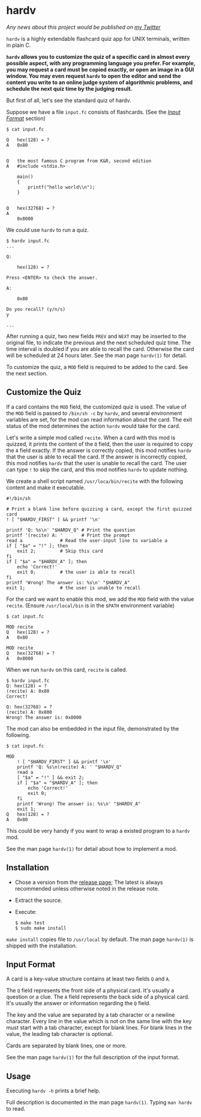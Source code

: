 hardv
=====

*Any news about this project would be published on
[my Twitter](https://twitter.com/dyx1970)*

`hardv` is a highly extendable flashcard quiz app for UNIX terminals,
written in plain C.

**`hardv` allows you to customize the quiz of a specific card
in almost every possible aspect,
with any programming language you prefer.
For example,
you may request a card must be copied exactly,
or open an image in a GUI window.
You may even request `hardv` to open the editor and send the content you
write to an online judge system of algorithmic problems,
and schedule the next quiz time by the judging result.**

But first of all, let's see the standard quiz of hardv.

Suppose we have a file `input.fc` consists of flashcards.
(See the [*Input Format*](#input-format) section)

	$ cat input.fc

	Q	hex(128) = ?
	A	0x80


	Q	the most famous C program from K&R, second edition
	A	#include <stdio.h>
		
		main()
		{
			printf("hello world\\n");
		}


	Q	hex(32768) = ?
	A
		0x8000

We could use `hardv` to run a quiz.
	
	$ hardv input.fc
	...

	Q:

		hex(128) = ?

	Press <ENTER> to check the answer.

	A:

		0x80

	Do you recall? (y/n/s)
	y

	...

After running a quiz,
two new fields `PREV` and `NEXT` may be inserted to the original file,
to indicate the previous and the next scheduled quiz time.
The time interval is doubled if you are able to recall the card.
Otherwise the card will be scheduled at 24 hours later.
See the man page `hardv(1)` for detail.

To customize the quiz,
a `MOD` field is required to be added to the card.
See the next section.

Customize the Quiz
------------------

If a card contains the `MOD` field,
the customized quiz is used.
The value of the `MOD` field is passed to `/bin/sh -c` by `hardv`,
and several environment variables are set,
for the mod can read information about the card.
The exit status of the mod determines the action `hardv` would take
for the card.

Let's write a simple mod called `recite`.
When a card with this mod is quizzed,
it prints the content of the `Q` field,
then the user is required to copy the `A` field exactly.
If the answer is correctly copied,
this mod notifies `hardv` that the user is able to recall the card.
If the answer is incorrectly copied,
this mod notifies `hardv` that the user is unable to recall the card.
The user can type `!` to skip the card,
and this mod notifies `hardv` to update nothing.

We create a shell script named `/usr/loca/bin/recite`
with the following content and make it executable.

~~~shell
#!/bin/sh

# Print a blank line before quizzing a card, except the first quizzed card
! [ "$HARDV_FIRST" ] && printf '\n'

printf 'Q: %s\n' "$HARDV_Q"	# Print the question
printf '(recite) A: '		# Print the prompt
read a				# Read the user-input line to variable a
if [ "$a" = "!" ]; then
	exit 2;			# Skip this card
fi
if [ "$a" = "$HARDV_A" ]; then
	echo 'Correct!'
	exit 0;			# the user is able to recall
fi
printf 'Wrong! The answer is: %s\n' "$HARDV_A"
exit 1;				# the user is unable to recall
~~~

For the card we want to enable this mod,
we add the `MOD` field with the value `recite`.
(Ensure `/usr/local/bin` is in the `$PATH` environment variable)

	$ cat input.fc

	MOD	recite
	Q	hex(128) = ?
	A	0x80

	MOD	recite
	Q	hex(32768) = ?
	A	0x8000

When we run `hardv` on this card, `recite` is called.

	$ hardv input.fc
	Q: hex(128) = ?
	(recite) A: 0x80
	Correct!

	Q: hex(32768) = ?
	(recite) A: 0x800
	Wrong! The answer is: 0x8000

The mod can also be embedded in the input file,
demonstrated by the following.

	$ cat input.fc

	MOD
		! [ "$HARDV_FIRST" ] && printf '\n'
		printf 'Q: %s\n(recite) A: ' "$HARDV_Q"
		read a
		[ "$a" = "!" ] && exit 2;
		if [ "$a" = "$HARDV_A" ]; then
			echo 'Correct!'
			exit 0;
		fi
		printf 'Wrong! The answer is: %s\n' "$HARDV_A"
		exit 1;
	Q	hex(128) = ?
	A	0x80

This could be very handy if you want to wrap a existed program
to a `hardv` mod.

See the man page `hardv(1)` for detail about how to implement a mod.

Installation
------------

- Chose a version from
the [release page](https://github.com/dongyx/hardv/releases);
The latest is always recommended unless otherwise noted in the
release note.

- Extract the source.

- Execute:

	~~~
	$ make test
	$ sudo make install
	~~~

`make install` copies file to `/usr/local` by default.
The man page `hardv(1)` is shipped with the installation.

Input Format
------------

A card is a key-value structure contains at least two fields `Q`
and `A`.

The `Q` field represents the front side of a physical card.
It's usually a question or a clue.
The `A` field represents the back side of a physical card.
It's usually the answer or information regarding the `Q` field.

The key and the value are separated by a tab character or a newline
character.
Every line in the value which is not on the same line with the key
must start with a tab character, except for blank lines.
For blank lines in the value, the leading tab character is optional.

Cards are separated by blank lines, one or more.

See the man page `hardv(1)`
for the full description of the input format.

Usage
-----

Executing `hardv -h` prints a brief help.

Full description is documented in the man page `hardv(1)`.
Typing `man hardv` to read.
